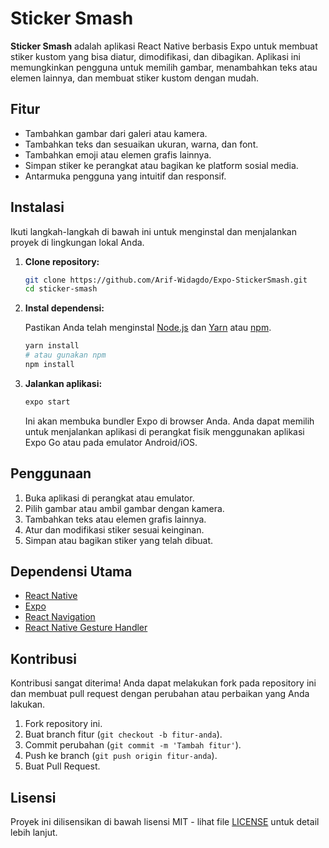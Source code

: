 # Sticker Smash

**Sticker Smash** adalah aplikasi React Native berbasis Expo untuk membuat stiker kustom yang bisa diatur, dimodifikasi, dan dibagikan. Aplikasi ini memungkinkan pengguna untuk memilih gambar, menambahkan teks atau elemen lainnya, dan membuat stiker kustom dengan mudah.

## Fitur

- Tambahkan gambar dari galeri atau kamera.
- Tambahkan teks dan sesuaikan ukuran, warna, dan font.
- Tambahkan emoji atau elemen grafis lainnya.
- Simpan stiker ke perangkat atau bagikan ke platform sosial media.
- Antarmuka pengguna yang intuitif dan responsif.

## Instalasi

Ikuti langkah-langkah di bawah ini untuk menginstal dan menjalankan proyek di lingkungan lokal Anda.

1. **Clone repository:**

   ```bash
   git clone https://github.com/Arif-Widagdo/Expo-StickerSmash.git
   cd sticker-smash
   ```

2. **Instal dependensi:**

   Pastikan Anda telah menginstal [Node.js](https://nodejs.org/) dan [Yarn](https://yarnpkg.com/) atau [npm](https://www.npmjs.com/).

   ```bash
   yarn install
   # atau gunakan npm
   npm install
   ```

3. **Jalankan aplikasi:**

   ```bash
   expo start
   ```

   Ini akan membuka bundler Expo di browser Anda. Anda dapat memilih untuk menjalankan aplikasi di perangkat fisik menggunakan aplikasi Expo Go atau pada emulator Android/iOS.

## Penggunaan

1. Buka aplikasi di perangkat atau emulator.
2. Pilih gambar atau ambil gambar dengan kamera.
3. Tambahkan teks atau elemen grafis lainnya.
4. Atur dan modifikasi stiker sesuai keinginan.
5. Simpan atau bagikan stiker yang telah dibuat.

## Dependensi Utama

- [React Native](https://reactnative.dev/)
- [Expo](https://expo.dev/)
- [React Navigation](https://reactnavigation.org/)
- [React Native Gesture Handler](https://docs.swmansion.com/react-native-gesture-handler/docs/)

## Kontribusi

Kontribusi sangat diterima! Anda dapat melakukan fork pada repository ini dan membuat pull request dengan perubahan atau perbaikan yang Anda lakukan.

1. Fork repository ini.
2. Buat branch fitur (`git checkout -b fitur-anda`).
3. Commit perubahan (`git commit -m 'Tambah fitur'`).
4. Push ke branch (`git push origin fitur-anda`).
5. Buat Pull Request.

## Lisensi

Proyek ini dilisensikan di bawah lisensi MIT - lihat file [LICENSE](LICENSE) untuk detail lebih lanjut.
